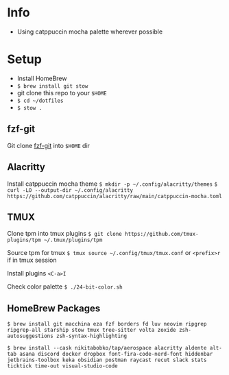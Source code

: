 # Info

- Using catppuccin mocha palette wherever possible

# Setup

- Install HomeBrew
- `$ brew install git stow`
- git clone this repo to your `$HOME`
- `$ cd ~/dotfiles`
- `$ stow .`

## fzf-git

Git clone [fzf-git](https://github.com/oitan/fzf-git.sh) into `$HOME` dir

## Alacritty

Install catppuccin mocha theme
`$ mkdir -p ~/.config/alacritty/themes`
`$ curl -LO --output-dir ~/.config/alacritty https://github.com/catppuccin/alacritty/raw/main/catppuccin-mocha.toml`

## TMUX

Clone tpm into tmux plugins
`$ git clone https://github.com/tmux-plugins/tpm ~/.tmux/plugins/tpm`

Source tpm for tmux
`$ tmux source ~/.config/tmux/tmux.conf` or `<prefix>r` if in tmux session

Install plugins
`<C-a>I`

Check color palette
`$ ./24-bit-color.sh`

## HomeBrew Packages

`$ brew install git macchina eza fzf borders fd luv neovim ripgrep ripgrep-all starship stow tmux tree-sitter volta zoxide zsh-autosuggestions zsh-syntax-highlighting`

`$ brew install --cask nikitabobko/tap/aerospace alacritty aldente alt-tab asana discord docker dropbox font-fira-code-nerd-font hiddenbar jetbrains-toolbox keka obsidian postman raycast recut slack stats ticktick time-out visual-studio-code`
